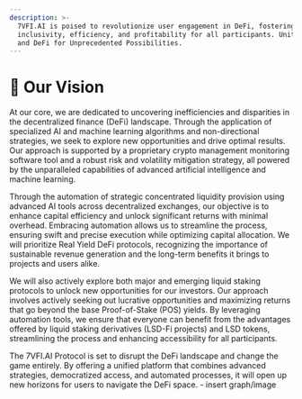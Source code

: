 ```yaml
---
description: >-
  7VFI.AI is poised to revolutionize user engagement in DeFi, fostering
  inclusivity, efficiency, and profitability for all participants. Uniting AI
  and DeFi for Unprecedented Possibilities.
---
```


# 🎯 Our Vision

At our core, we are dedicated to uncovering inefficiencies and disparities in the decentralized finance (DeFi) landscape. Through the application of specialized AI and machine learning algorithms and non-directional strategies, we seek to explore new opportunities and drive optimal results. Our approach is supported by a proprietary crypto management monitoring software tool and a robust risk and volatility mitigation strategy, all powered by the unparalleled capabilities of advanced artificial intelligence and machine learning.

Through the automation of strategic concentrated liquidity provision using advanced AI tools across decentralized exchanges, our objective is to enhance capital efficiency and unlock significant returns with minimal overhead. Embracing automation allows us to streamline the process, ensuring swift and precise execution while optimizing capital allocation. We will prioritize Real Yield DeFi protocols, recognizing the importance of sustainable revenue generation and the long-term benefits it brings to projects and users alike.&#x20;

We will also actively explore both major and emerging liquid staking protocols to unlock new opportunities for our investors. Our approach involves actively seeking out lucrative opportunities and maximizing returns that go beyond the base Proof-of-Stake (POS) yields. By leveraging automation tools, we ensure that everyone can benefit from the advantages offered by liquid staking derivatives (LSD-Fi projects) and LSD tokens, streamlining the process and enhancing accessibility for all participants.

The 7VFI.AI Protocol is set to disrupt the DeFi landscape and change the game entirely. By offering a unified platform that combines advanced strategies, democratized access, and automated processes, it will open up new horizons for users to navigate the DeFi space. - insert graph/image
